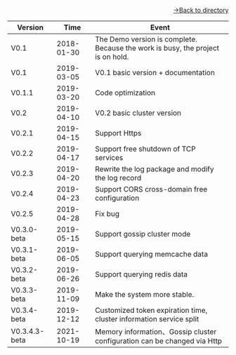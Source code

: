 [<p align="right">->Back to directory</p>](0.directory.md)  

| Version | Time | Event  
| --- | --- | --- |
|  V0.1  |   2018-01-30  |  The Demo version is complete. Because the work is busy, the project is on hold. |  
|  V0.1  |   2019-03-05  |  V0.1 basic version + documentation |  
|  V0.1.1  | 2019-03-20  |  Code optimization | 
|  V0.2  |   2019-04-10  |  V0.2 basic cluster version |  
|  V0.2.1 |  2019-04-15  |  Support Https |  
|  V0.2.2 |  2019-04-17  |  Support free shutdown of TCP services |  
|  V0.2.3 |  2019-04-20  |  Rewrite the log package and modify the log record |  
|  V0.2.4 |  2019-04-23  |  Support CORS cross-domain free configuration |  
|  V0.2.5 |  2019-04-28  |  Fix bug |    
|  V0.3.0-beta |  2019-05-15  |  Support gossip cluster mode  |    
|  V0.3.1-beta |  2019-06-05  |  Support querying memcache data  |      
|  V0.3.2-beta |  2019-06-26  |  Support querying redis data  |      
|  V0.3.3-beta |  2019-11-09  |  Make the system more stable.  |      
|  V0.3.4-beta |  2019-12-12  |  Customized token expiration time, cluster information service split  |      
|  V0.3.4.3-beta |  2021-10-19  |  Memory information、Gossip cluster configuration can be changed via Http  |      
